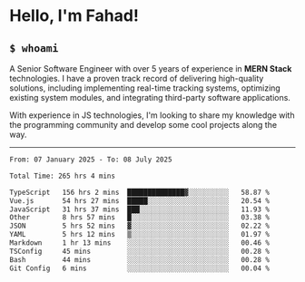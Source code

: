<h1>Hello, I'm Fahad!</h1>

<h2><code>$ whoami</code></h2>

A Senior Software Engineer with over 5 years of experience in **MERN Stack** technologies. I have a proven track record of delivering high-quality solutions, including implementing real-time tracking systems, optimizing existing system modules, and integrating third-party software applications.

With experience in JS technologies, I'm looking to share my knowledge with the programming community and develop some cool projects along the way.

---

<!--START_SECTION:waka-->

```txt
From: 07 January 2025 - To: 08 July 2025

Total Time: 265 hrs 4 mins

TypeScript   156 hrs 2 mins  ██████████████▓░░░░░░░░░░   58.87 %
Vue.js       54 hrs 27 mins  █████░░░░░░░░░░░░░░░░░░░░   20.54 %
JavaScript   31 hrs 37 mins  ███░░░░░░░░░░░░░░░░░░░░░░   11.93 %
Other        8 hrs 57 mins   █░░░░░░░░░░░░░░░░░░░░░░░░   03.38 %
JSON         5 hrs 52 mins   ▓░░░░░░░░░░░░░░░░░░░░░░░░   02.22 %
YAML         5 hrs 12 mins   ▒░░░░░░░░░░░░░░░░░░░░░░░░   01.97 %
Markdown     1 hr 13 mins    ░░░░░░░░░░░░░░░░░░░░░░░░░   00.46 %
TSConfig     45 mins         ░░░░░░░░░░░░░░░░░░░░░░░░░   00.28 %
Bash         44 mins         ░░░░░░░░░░░░░░░░░░░░░░░░░   00.28 %
Git Config   6 mins          ░░░░░░░░░░░░░░░░░░░░░░░░░   00.04 %
```

<!--END_SECTION:waka-->

<!--
**heyFahad/heyFahad** is a ✨ _special_ ✨ repository because its `README.md` (this file) appears on your GitHub profile.

Here are some ideas to get you started:

- 🔭 I’m currently working on ...
- 🌱 I’m currently learning ...
- 👯 I’m looking to collaborate on ...
- 🤔 I’m looking for help with ...
- 💬 Ask me about ...
- 📫 How to reach me: ...
- 😄 Pronouns: ...
- ⚡ Fun fact: ...
-->
